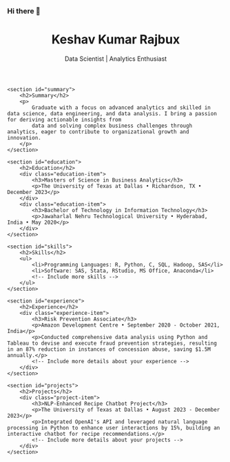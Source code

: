 ### Hi there 👋

<!DOCTYPE html>
<html lang="en">
<head>
    <meta charset="UTF-8">
    <meta name="viewport" content="width=device-width, initial-scale=1.0">
    <title>Keshav Kumar Rajbux</title>
    <link rel="stylesheet" href="styles.css">
</head>
<body>
    <header>
        <h1>Keshav Kumar Rajbux</h1>
        <p>Data Scientist | Analytics Enthusiast</p>
    </header>

    <section id="summary">
        <h2>Summary</h2>
        <p>
            Graduate with a focus on advanced analytics and skilled in data science, data engineering, and data analysis. I bring a passion for deriving actionable insights from
            data and solving complex business challenges through analytics, eager to contribute to organizational growth and innovation.
        </p>
    </section>

    <section id="education">
        <h2>Education</h2>
        <div class="education-item">
            <h3>Masters of Science in Business Analytics</h3>
            <p>The University of Texas at Dallas • Richardson, TX • December 2023</p>
        </div>
        <div class="education-item">
            <h3>Bachelor of Technology in Information Technology</h3>
            <p>Jawaharlal Nehru Technological University • Hyderabad, India • May 2020</p>
        </div>
    </section>

    <section id="skills">
        <h2>Skills</h2>
        <ul>
            <li>Programming Languages: R, Python, C, SQL, Hadoop, SAS</li>
            <li>Software: SAS, Stata, RStudio, MS Office, Anaconda</li>
            <!-- Include more skills -->
        </ul>
    </section>

    <section id="experience">
        <h2>Experience</h2>
        <div class="experience-item">
            <h3>Risk Prevention Associate</h3>
            <p>Amazon Development Centre • September 2020 - October 2021, India</p>
            <p>Conducted comprehensive data analysis using Python and Tableau to devise and execute fraud prevention strategies, resulting in an 87% reduction in instances of concession abuse, saving $1.5M annually.</p>
            <!-- Include more details about your experience -->
        </div>
    </section>

    <section id="projects">
        <h2>Projects</h2>
        <div class="project-item">
            <h3>NLP-Enhanced Recipe Chatbot Project</h3>
            <p>The University of Texas at Dallas • August 2023 - December 2023</p>
            <p>Integrated OpenAI's API and leveraged natural language processing in Python to enhance user interactions by 15%, building an interactive chatbot for recipe recommendations.</p>
            <!-- Include more details about your projects -->
        </div>
    </section>
</body>
</html>

<!--
**keshavrajbux/keshavrajbux** is a ✨ _special_ ✨ repository because its `README.md` (this file) appears on your GitHub profile.

Here are some ideas to get you started:

- 🔭 I’m currently working on ...
- 🌱 I’m currently learning ...
- 👯 I’m looking to collaborate on ...
- 🤔 I’m looking for help with ...
- 💬 Ask me about ...
- 📫 How to reach me: ...
- 😄 Pronouns: ...
- ⚡ Fun fact: ...
-->
